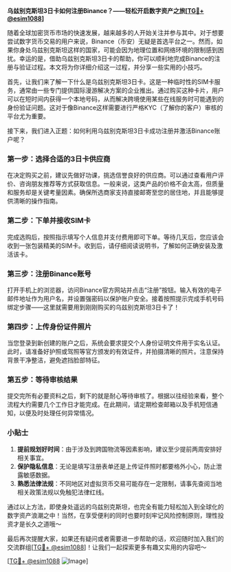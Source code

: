 **乌兹别克斯坦3日卡如何注册Binance？——轻松开启数字资产之旅[[TG💪+ @esim1088](https://t.me/s/esim1088)]**

随着全球加密货币市场的快速发展，越来越多的人开始关注并参与其中。对于想要尝试数字货币交易的用户来说，Binance（币安）无疑是首选平台之一。然而，如果你身处乌兹别克斯坦这样的国家，可能会因为地理位置和网络环境的限制感到困扰。幸运的是，借助乌兹别克斯坦3日卡的帮助，你可以顺利地完成Binance的注册与验证过程。本文将为你详细介绍这一过程，并分享一些实用的小技巧。

首先，让我们来了解一下什么是乌兹别克斯坦3日卡。这是一种临时性的SIM卡服务，通常由一些专门提供国际漫游解决方案的企业推出。通过购买这种卡片，用户可以在短时间内获得一个本地号码，从而解决跨境使用某些在线服务时可能遇到的身份验证问题。这对于像Binance这样需要进行严格KYC（了解你的客户）审核的平台尤为重要。

接下来，我们进入正题：如何利用乌兹别克斯坦3日卡成功注册并激活Binance账户呢？

### 第一步：选择合适的3日卡供应商

在决定购买之前，建议先做好功课，挑选信誉良好的供应商。可以通过查看用户评价、咨询朋友推荐等方式获取信息。一般来说，这类产品的价格不会太高，但质量和服务却是关键考量因素。确保所选商家支持直接邮寄至您的居住地，并且能够提供清晰的操作指南。

### 第二步：下单并接收SIM卡

完成选购后，按照指示填写个人信息并支付费用即可下单。等待几天后，您应该会收到一张包装精美的SIM卡。收到后，请仔细阅读说明书，了解如何正确安装及激活该卡。

### 第三步：注册Binance账号

打开手机上的浏览器，访问Binance官方网站并点击“注册”按钮。输入有效的电子邮件地址作为用户名，并设置强密码以保护账户安全。接着按照提示完成手机号码绑定步骤——这里就需要用到刚刚购买的乌兹别克斯坦3日卡了！

### 第四步：上传身份证件照片

当您登录到新创建的账户之后，系统会要求提交个人身份证明文件用于实名认证。此时，请准备好护照或驾照等官方颁发的有效证件，并拍摄清晰的照片。注意保持背景干净整洁，避免遮挡脸部特征。

### 第五步：等待审核结果

提交完所有必要资料之后，剩下的就是耐心等待审核了。根据以往经验来看，整个流程大约需要几个工作日才能完成。在此期间，请定期检查邮箱以及手机短信通知，以便及时处理任何异常情况。

### 小贴士

1. **提前规划好时间**：由于涉及到跨国物流等因素影响，建议至少提前两周安排好相关事宜。
2. **保护隐私信息**：无论是填写注册表单还是上传证件照时都要格外小心，防止泄露敏感数据。
3. **熟悉法律法规**：不同地区对虚拟货币交易可能存在一定限制，请事先查阅当地相关政策法规以免触犯法律红线。

通过以上方法，即使身处遥远的乌兹别克斯坦，也完全有能力轻松加入到全球化的数字资产浪潮之中！当然，在享受便利的同时也要时刻牢记风险控制原则，理性投资才是长久之道哦～

最后再次提醒大家，如果还有疑问或者需要进一步帮助的话，欢迎随时加入我们的交流群组[[TG💪+ @esim1088](https://t.me/s/esim1088)]！让我们一起探索更多有趣又实用的内容吧～ 

[[TG💪+ @esim1088](https://t.me/s/esim1088) ![Image](https://i.postimg.cc/4NQfJmqS/Snipaste-2025-05-13-00-14-12.png)]
